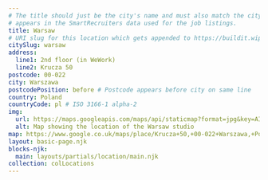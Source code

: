 ```yaml
---
# The title should just be the city's name and must also match the city name as it
# appears in the SmartRecruiters data used for the job listings.
title: Warsaw
# URI slug for this location which gets appended to https://buildit.wiprodigital.com/thing/
citySlug: warsaw
address:
  line1: 2nd floor (in WeWork)
  line2: Krucza 50
postcode: 00-022
city: Warszawa
postcodePosition: before # Postcode appears before city on same line
country: Poland
countryCode: pl # ISO 3166-1 alpha-2
img: 
  url: https://maps.googleapis.com/maps/api/staticmap?format=jpg&key=AIzaSyAa-P3u_B9zTs_DJ_dXRK5og7r3_n7vlT0&maptype=roadmap&scale=2&size=425x300&markers=52.231614,21.016589&zoom=15
  alt: Map showing the location of the Warsaw studio
map: https://www.google.co.uk/maps/place/Krucza+50,+00-022+Warszawa,+Poland/@52.231611,21.0160202,18.66z/data=!4m5!3m4!1s0x471eccf40f6d0cd1:0x6c455009318c5e95!8m2!3d52.2315259!4d21.016595
layout: basic-page.njk
blocks-njk:
  main: layouts/partials/location/main.njk
collection: colLocations
---
```

